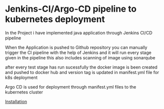 # Jenkins-CI/Argo-CD pipeline to kubernetes deployment

In the Project i have implemented java application through Jenkins CI/CD pipeline 

When the Application is pushed to Github repository you can manually trigger the CI pipeline with the help of Jenkins and it will run every stage given in the pipeline this also includes scanning of image using sonarqube

after every test stage has run sucessfully the docker image is been created and pushed to docker hub and version tag is updated in manifest.yml file for k8s deployment

Argo CD is used for deployment through manifest.yml files to the kubernetes cluster

[Installation](https://hashnode.abhijeetbhovar.com/jenkins-ciargo-cd-pipeline-to-kubernetes-deployment)
